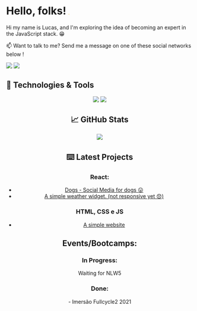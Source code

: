 <h1 align ="left"> Hello, folks! <img src="https://raw.githubusercontent.com/lucasAzS/lucasAzs/main/wave.gif" width="2rem"> </h1>

<p align="left"> Hi my name is Lucas, and I'm exploring the idea of becoming an expert in the JavaScript stack. &#128513; </p>

<p align="left">
📫  Want to talk to me? Send me a message on one of these social networks below !
</p>

<p align="left">
<a href="mailto:lucas.azsantos@gmail.com" alt="Gmail">
<img src="https://img.shields.io/badge/-lucas.azsantos@gmail.com-e34c41?style=flat-square&labelColor=e34c41&logo=gmail&logoColor=white&link=lucas.azsantos@gmail.com" /></a>
  
<a href="https://www.linkedin.com/in/lucasazsantos/" alt="Linkedin">
<img src="https://img.shields.io/badge/-Lucas-blue?style=flat-square&logo=Linkedin&logoColor=white&link=https://www.linkedin.com/in/lucasazsantos/" /></a>


<h2 align="left"> 🔧 Technologies & Tools </h2>
<p align="center">
<img src="https://img.shields.io/badge/Learning-ReactJS-blue" /> 
<img src="https://img.shields.io/badge/Learning-TypeScript-blue" /> 
</p>  
  
<h2 align="center"> &#x1f4c8; GitHub Stats </h2>

<p align="center">
  <img src="https://github-readme-stats.vercel.app/api/top-langs/?username=lucasAzs&layout=compact" />
</p>


<h2 align="center">⌨️ Latest Projects </h2>
<h3 align="center">React: </h3>
<ul align="center">
  <li><a href=https://dogslucasaz.netlify.app/ >Dogs - Social Media for dogs  😛  </a>  </li>
  <li><a href="https://weatherapplucasaz.netlify.app/"> A simple weather widget. (not responsive yet 😞) </a></li> 
</ul>

<h3 align="center">HTML, CSS e JS</h3>
<ul align="center">
  <li><a href="https://bikcraftlucasaz.netlify.app">A simple website</a></li>
</ul>

<h2 align="center">  Events/Bootcamps: </h2>
<h3 align="center">In Progress:</h3>
<p align="center">Waiting for NLW5</p>

<h3 align="center">Done:</h3>
<p align="center">
  - Imersão Fullcycle2  2021
</p>
